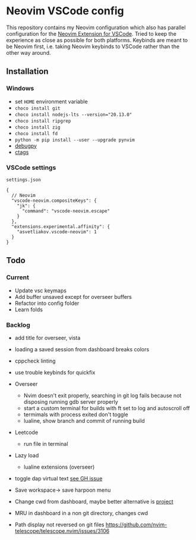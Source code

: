 # Neovim VSCode config

This repository contains my Neovim configuration which also has parallel configuration for the [Neovim Extension for VSCode](https://marketplace.visualstudio.com/items?itemName=asvetliakov.vscode-neovim). Tried to keep the experience as close as possible for both platforms. Keybinds are meant to be Neovim first, i.e. taking Neovim keybinds to VSCode rather than the other way around.

## Installation

### Windows

- set `HOME` environment variable
- `choco install git`
- `choco install nodejs-lts --version="20.13.0"`
- `choco install ripgrep`
- `choco install zig`
- `choco install fd`
- `python -m pip install --user --upgrade pynvim`
- [debugpy](https://github.com/mfussenegger/nvim-dap-python?tab=readme-ov-file#debugpy)
- [ctags](https://github.com/universal-ctags/ctags)

### VSCode settings

`settings.json`

```jsonc
{
  // Neovim
  "vscode-neovim.compositeKeys": {
    "jk": {
      "command": "vscode-neovim.escape"
    }
  },
  "extensions.experimental.affinity": {
    "asvetliakov.vscode-neovim": 1
  }
}
```

## Todo

### Current

- Update vsc keymaps
- Add buffer unsaved except for overseer buffers
- Refactor into config folder
- Learn folds

### Backlog

- add title for overseer, vista
- loading a saved session from dashboard breaks colors

- cppcheck linting

- use trouble keybinds for quickfix
- Overseer
  - Nvim doesn't exit properly, searching in git log fails because not disposing running gdb server properly
  - start a custom terminal for builds with ft set to log and autoscroll off
  - termimals with process exited don't toggle
  - lualine, show branch and commit of running build

- Leetcode
  - run file in terminal
- Lazy load 
  - lualine extensions (overseer)

- toggle dap virtual text [see GH issue](https://github.com/theHamsta/nvim-dap-virtual-text/issues/74)
- Save workspace-> save harpoon menu

- Change cwd from dashboard, maybe better alternative is [project](https://github.com/ahmedkhalf/project.nvim)
- MRU in dashboard in a non git directory, changes cwd

- Path display not reversed on git files
  https://github.com/nvim-telescope/telescope.nvim/issues/3106
